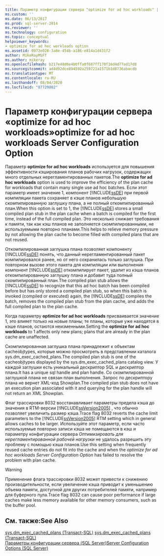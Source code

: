 ```yaml
---
title: Параметр конфигурации сервера "optimize for ad hoc workloads" | Документы Майкрософт
ms.custom: ''
ms.date: 06/13/2017
ms.prod: sql-server-2014
ms.reviewer: ''
ms.technology: configuration
ms.topic: conceptual
helpviewer_keywords:
- optimize for ad hoc workloads option
ms.assetid: 0972e028-3a8e-454b-a186-e814a1d431f2
author: MikeRayMSFT
ms.author: mikeray
ms.openlocfilehash: b217e48d6e4b0ffa0f687ff170f16d4d77ad17d8
ms.sourcegitcommit: ad4d92dce894592a259721a1571b1d8736abacdb
ms.translationtype: MT
ms.contentlocale: ru-RU
ms.lasthandoff: 08/04/2020
ms.locfileid: "87729802"
---
```

# <a name="optimize-for-ad-hoc-workloads-server-configuration-option"></a><span data-ttu-id="3179e-102">Параметр конфигурации сервера «optimize for ad hoc workloads»</span><span class="sxs-lookup"><span data-stu-id="3179e-102">optimize for ad hoc workloads Server Configuration Option</span></span>
  <span data-ttu-id="3179e-103">Параметр **optimize for ad hoc workloads** используется для повышения эффективности кэширования планов рабочих нагрузок, содержащих много отдельных нерегламентированных пакетов.</span><span class="sxs-lookup"><span data-stu-id="3179e-103">The **optimize for ad hoc workloads** option is used to improve the efficiency of the plan cache for workloads that contain many single use ad hoc batches.</span></span> <span data-ttu-id="3179e-104">Если этот параметр имеет значение 1, компонент [!INCLUDE[ssDE](../../includes/ssde-md.md)] при первой компиляции пакета сохраняет в кэше планов небольшую скомпилированную заглушку плана, а не полный откомпилированный план.</span><span class="sxs-lookup"><span data-stu-id="3179e-104">When this option is set to 1, the [!INCLUDE[ssDE](../../includes/ssde-md.md)] stores a small compiled plan stub in the plan cache when a batch is compiled for the first time, instead of the full compiled plan.</span></span> <span data-ttu-id="3179e-105">Это несколько снижает требования к памяти, так как кэш планов не заполняется скомпилированными, не используемыми повторно планами.</span><span class="sxs-lookup"><span data-stu-id="3179e-105">This helps to relieve memory pressure by not allowing the plan cache to become filled with compiled plans that are not reused.</span></span>  
  
 <span data-ttu-id="3179e-106">Откомпилированная заглушка плана позволяет компоненту [!INCLUDE[ssDE](../../includes/ssde-md.md)] понять, что данный нерегламентированный пакет компилировался ранее, но от него сохранилась только заглушка. При повторном вызове этого пакета для компиляции или выполнения компонент [!INCLUDE[ssDE](../../includes/ssde-md.md)] откомпилирует пакет, удалит из кэша планов откомпилированную заглушку плана и добавит туда полный скомпилированный план.</span><span class="sxs-lookup"><span data-stu-id="3179e-106">The compiled plan stub allows the [!INCLUDE[ssDE](../../includes/ssde-md.md)] to recognize that this ad hoc batch has been compiled before but has only stored a compiled plan stub, so when this batch is invoked (compiled or executed) again, the [!INCLUDE[ssDE](../../includes/ssde-md.md)] compiles the batch, removes the compiled plan stub from the plan cache, and adds the full compiled plan to the plan cache.</span></span>  
  
 <span data-ttu-id="3179e-107">Когда параметру **optimize for ad hoc workloads** присваивается значение 1, это влияет только на новые планы; те планы, которые уже находятся в кэше планов, остаются неизменными.</span><span class="sxs-lookup"><span data-stu-id="3179e-107">Setting the **optimize for ad hoc workloads** to 1 affects only new plans; plans that are already in the plan cache are unaffected.</span></span>  
  
 <span data-ttu-id="3179e-108">Скомпилированная заглушка плана принадлежит к объектам cacheobjtypes, которые можно просмотреть в представлении каталога sys.dm_exec_cached_plans.</span><span class="sxs-lookup"><span data-stu-id="3179e-108">The compiled plan stub is one of the cacheobjtypes displayed by the sys.dm_exec_cached_plans catalog view.</span></span> <span data-ttu-id="3179e-109">У каждой заглушки есть уникальный дескриптор SQL и дескриптор плана.</span><span class="sxs-lookup"><span data-stu-id="3179e-109">It has a unique sql handle and plan handle.</span></span> <span data-ttu-id="3179e-110">Со скомпилированной заглушкой плана не связан план выполнения. Запрос по дескриптору плана не вернет XML-код Showplan.</span><span class="sxs-lookup"><span data-stu-id="3179e-110">The compiled plan stub does not have an execution plan associated with it and querying for the plan handle will not return an XML Showplan.</span></span>  
  
 <span data-ttu-id="3179e-111">Флаг трассировки 8032 восстанавливает параметры предела кэша до значения в RTM-версии [!INCLUDE[ssVersion2005](../../includes/ssversion2005-md.md)] , что обычно позволяет увеличить размер кэша.</span><span class="sxs-lookup"><span data-stu-id="3179e-111">Trace flag 8032 reverts the cache limit parameters to the [!INCLUDE[ssVersion2005](../../includes/ssversion2005-md.md)] RTM setting which in general allows caches to be larger.</span></span> <span data-ttu-id="3179e-112">Используйте этот параметр, если часто используемые повторно записи кэша не помещаются в кэш и параметру конфигурации сервера *Оптимизировать для нерегламентированной рабочей нагрузки* не удалось разрешить эту проблему с помощью кэша планов.</span><span class="sxs-lookup"><span data-stu-id="3179e-112">Use this setting when frequently reused cache entries do not fit into the cache and when the *optimize for ad hoc workloads Server Configuration Option* has failed to resolve the problem with plan cache.</span></span>  
  
> [!WARNING]  
>  <span data-ttu-id="3179e-113">Применение флага трассировки 8032 может привести к снижению производительности, если увеличение кэша приводит к уменьшению объема памяти, доступной для других потребителей памяти, например для буферного пула.</span><span class="sxs-lookup"><span data-stu-id="3179e-113">Trace flag 8032 can cause poor performance if large caches make less memory available for other memory consumers, such as the buffer pool.</span></span>  
  
## <a name="see-also"></a><span data-ttu-id="3179e-114">См. также:</span><span class="sxs-lookup"><span data-stu-id="3179e-114">See Also</span></span>  
 <span data-ttu-id="3179e-115">[sys.dm_exec_cached_plans (Transact-SQL)](/sql/relational-databases/system-dynamic-management-views/sys-dm-exec-cached-plans-transact-sql) </span><span class="sxs-lookup"><span data-stu-id="3179e-115">[sys.dm_exec_cached_plans &#40;Transact-SQL&#41;](/sql/relational-databases/system-dynamic-management-views/sys-dm-exec-cached-plans-transact-sql) </span></span>  
 [<span data-ttu-id="3179e-116">Параметры конфигурации сервера (SQL Server)</span><span class="sxs-lookup"><span data-stu-id="3179e-116">Server Configuration Options &#40;SQL Server&#41;</span></span>](server-configuration-options-sql-server.md)  
  
  

